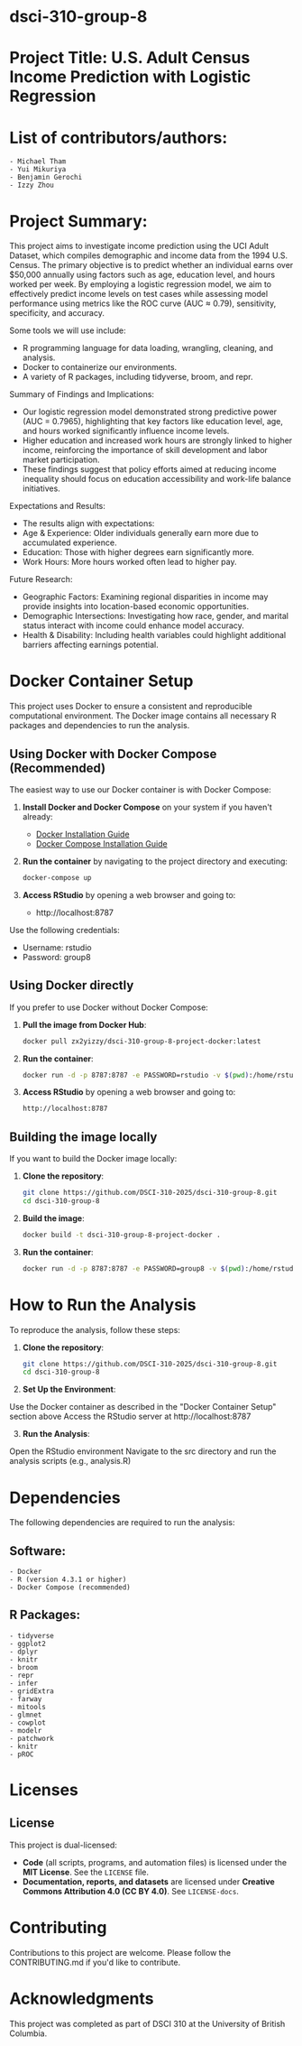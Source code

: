 # dsci-310-group-8

# Project Title: U.S. Adult Census Income Prediction with Logistic Regression

# List of contributors/authors:
    - Michael Tham
    - Yui Mikuriya
    - Benjamin Gerochi
    - Izzy Zhou

# Project Summary:
This project aims to investigate income prediction using the UCI Adult Dataset, which compiles demographic and income data from the 1994 U.S. Census. The primary objective is to predict whether an individual earns over $50,000 annually using factors such as age, education level, and hours worked per week. By employing a logistic regression model, we aim to effectively predict income levels on test cases while assessing model performance using metrics like the ROC curve (AUC ≈ 0.79), sensitivity, specificity, and accuracy.

Some tools we will use include:
- R programming language for data loading, wrangling, cleaning, and analysis.
- Docker to containerize our environments.
- A variety of R packages, including tidyverse, broom, and repr.

Summary of Findings and Implications:
- Our logistic regression model demonstrated strong predictive power (AUC = 0.7965), highlighting that key factors like education level, age, and hours worked significantly influence income levels.
- Higher education and increased work hours are strongly linked to higher income, reinforcing the importance of skill development and labor market participation.
- These findings suggest that policy efforts aimed at reducing income inequality should focus on education accessibility and work-life balance initiatives.

Expectations and Results:
- The results align with expectations:
- Age & Experience: Older individuals generally earn more due to accumulated experience.
- Education: Those with higher degrees earn significantly more.
- Work Hours: More hours worked often lead to higher pay.

Future Research:
- Geographic Factors: Examining regional disparities in income may provide insights into location-based economic opportunities.
- Demographic Intersections: Investigating how race, gender, and marital status interact with income could enhance model accuracy.
- Health & Disability: Including health variables could highlight additional barriers affecting earnings potential.

# Docker Container Setup  
This project uses Docker to ensure a consistent and reproducible computational environment. The Docker image contains all necessary R packages and dependencies to run the analysis. 

## Using Docker with Docker Compose (Recommended)

The easiest way to use our Docker container is with Docker Compose:

1. **Install Docker and Docker Compose** on your system if you haven't already:
   - [Docker Installation Guide](https://docs.docker.com/get-docker/)
   - [Docker Compose Installation Guide](https://docs.docker.com/compose/install/)

2. **Run the container** by navigating to the project directory and executing:

   ```bash
   docker-compose up
   ```

3. **Access RStudio** by opening a web browser and going to: 
   - http://localhost:8787

Use the following credentials:
- Username: rstudio
- Password: group8

## Using Docker directly

If you prefer to use Docker without Docker Compose:

1. **Pull the image from Docker Hub**:

   ```bash
   docker pull zx2yizzy/dsci-310-group-8-project-docker:latest
   ```

2. **Run the container**:

    ```bash
    docker run -d -p 8787:8787 -e PASSWORD=rstudio -v $(pwd):/home/rstudio/project zx2yizzy/dsci-310-group-8-project-docker:latest
    ```

3. **Access RStudio** by opening a web browser and going to:

    ```bash
    http://localhost:8787
    ```

## Building the image locally
If you want to build the Docker image locally:

1. **Clone the repository**:

    ```bash
    git clone https://github.com/DSCI-310-2025/dsci-310-group-8.git
    cd dsci-310-group-8
    ```

2. **Build the image**:

    ```bash
    docker build -t dsci-310-group-8-project-docker .
    ```

3. **Run the container**:

    ```bash
    docker run -d -p 8787:8787 -e PASSWORD=group8 -v $(pwd):/home/rstudio/project dsci-310-group-8-project-docker
    ```

# How to Run the Analysis
To reproduce the analysis, follow these steps:

1. **Clone the repository**:

    ```bash
    git clone https://github.com/DSCI-310-2025/dsci-310-group-8.git
    cd dsci-310-group-8
    ```

2. **Set Up the Environment**:

Use the Docker container as described in the "Docker Container Setup" section above
Access the RStudio server at http://localhost:8787

3. **Run the Analysis**:

Open the RStudio environment
Navigate to the src directory and run the analysis scripts (e.g., analysis.R)

# Dependencies
The following dependencies are required to run the analysis:

## Software:
    - Docker
    - R (version 4.3.1 or higher)
    - Docker Compose (recommended)

## R Packages:
    - tidyverse
    - ggplot2
    - dplyr
    - knitr
    - broom
    - repr
    - infer
    - gridExtra
    - farway
    - mitools
    - glmnet
    - cowplot
    - modelr
    - patchwork
    - knitr
    - pROC

# Licenses

## License
This project is dual-licensed:

- **Code** (all scripts, programs, and automation files) is licensed under the **MIT License**. See the `LICENSE` file.
- **Documentation, reports, and datasets** are licensed under **Creative Commons Attribution 4.0 (CC BY 4.0)**. See `LICENSE-docs`.

# Contributing
Contributions to this project are welcome. Please follow the CONTRIBUTING.md if you'd like to contribute.

# Acknowledgments
This project was completed as part of DSCI 310 at the University of British Columbia.
